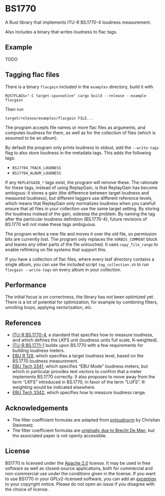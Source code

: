 # BS1770

A Rust library that implements ITU-R BS.1770-4 loudness measurement.

Also includes a binary that writes loudness to flac tags.

## Example

TODO

## Tagging flac files

There is a binary `flacgain` included in the `examples` directory, build it with

    RUSTFLAGS="-C target-cpu=native" cargo build --release --example flacgain

Then run

    target/release/examples/flacgain FILE...

The program accepts file names or more flac files as arguments, and computes
loudness for them, as well as for the collection of files (which is assumed to
be an album).

By default the program only prints loudness to stdout, add the `--write-tags`
flag to also store loudness in the metadata tags. This adds the following tags:

 * `BS17704_TRACK_LOUDNESS`
 * `BS17704_ALBUM_LOUDNESS`

If any `REPLAYGAIN_*` tags exist, the program will remove these. The rationale
for these tags, instead of using ReplayGain, is that ReplayGain has become
ambigous: it stores a gain (the difference between target loudness and measured
loudness), but different taggers use different reference levels, which means
that ReplayGain only normalizes loudness when you carefull ensure that all files
in your collection use the same target setting. By storing the loudness instead
of the gain, sidestep the problem. By naming the tag after the particular
loudness definition (BS.1770-4), future revisions of BS.1770 will not make these
tags ambiguous.

The program writes a new file and moves it over the old file, so permission bits
are currently lost. The program only replaces the `VORBIS_COMMENT` block and
leaves any other parts of the file untouched. It uses `copy_file_range` to
enable reflinking on file systems that support this.

If you have a collection of flac files, where every leaf directory contains a
single album, you can use the included script `tag_collection.sh` to run
`flacgain --write-tags` on every album in your collection.

## Performance

The initial focus is on correctness, the library has not been optimized yet.
There is a lot of potential for optimization, for example by combining filters,
unrolling loops, applying vectorization, etc.

## References

 * [ITU-R BS.1770-4][bs1770], a standard that specifies how to measure loudness,
   and which defines the LKFS unit (loudness units full scale, K-weighted).
 * [ITU-R BS.1771-1][bs1771] builds upon BS.1770 with a few requirements for
   building loudness meters.
 * [EBU R 128][r128], which specifies a target loudness level, based on the
   BS.1770 loudness measurement.
 * [EBU Tech 3341][tech3341], which specifies “EBU Mode” loudness meters, but
   which in particular provides test vectors to confirm that a meter implements
   BS.1770 correctly. It also proposes to move away from the term “LKFS”
   introduced in BS.1770, in favor of the term “LUFS”. K-weighting would be
   indicated elsewhere.
 * [EBU Tech 3342][tech3342], which specifies how to measure loudness range.

[bs1770]:   https://www.itu.int/rec/R-REC-BS.1770-4-201510-I/en
[bs1771]:   https://www.itu.int/rec/R-REC-BS.1771-1-201201-I/en
[r128]:     https://tech.ebu.ch/publications/r128
[tech3341]: https://tech.ebu.ch/publications/tech3341
[tech3342]: https://tech.ebu.ch/publications/tech3342

## Acknowledgements

 * The filter coefficient formulas are adapted from [pyloudnorm][pyloudnorm] by
   Christian Steinmetz.
 * The filter coefficient formulas are [originally due to Brecht De Man][deman],
   but the associated paper is not openly accessible.

[pyloudnorm]: https://github.com/csteinmetz1/pyloudnorm
[deman]:      https://github.com/BrechtDeMan/loudness.py

## License

BS1770 is licensed under the [Apache 2.0][apache2] license. It may be used in
free software as well as closed-source applications, both for commercial and
non-commercial use under the conditions given in the license. If you want to
use BS1770 in your GPLv2-licensed software, you can add an [exception][except]
to your copyright notice. Please do not open an issue if you disagree with the
choice of license.

[apache2]: https://www.apache.org/licenses/LICENSE-2.0
[except]:  https://www.gnu.org/licenses/gpl-faq.html#GPLIncompatibleLibs
